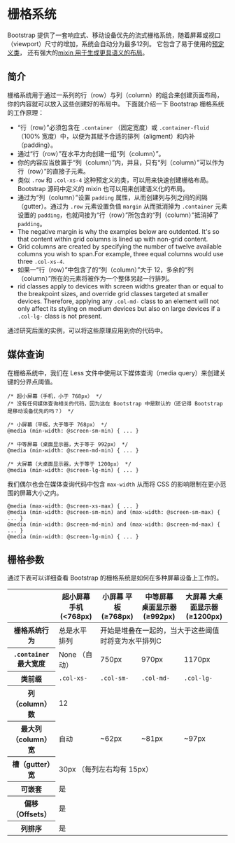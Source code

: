 # 栅格系统

Bootstrap 提供了一套响应式、移动设备优先的流式栅格系统，随着屏幕或视口（viewport）尺寸的增加，系统会自动分为最多12列。
它包含了易于使用的[预定义类](http://v3.bootcss.com/css/#grid-example-basic)，
还有强大的[mixin 用于生成更具语义的布局](http://v3.bootcss.com/css/#grid-less)。

## 简介

栅格系统用于通过一系列的行（row）与列（column）的组合来创建页面布局，你的内容就可以放入这些创建好的布局中。
下面就介绍一下 Bootstrap 栅格系统的工作原理：

*   “行（row）”必须包含在 `.container` （固定宽度）或 `.container-fluid` （100% 宽度）中，以便为其赋予合适的排列（aligment）和内补（padding）。
*   通过“行（row）”在水平方向创建一组“列（column）”。
*   你的内容应当放置于“列（column）”内，并且，只有“列（column）”可以作为行（row）”的直接子元素。
*   类似 `.row` 和 `.col-xs-4` 这种预定义的类，可以用来快速创建栅格布局。Bootstrap 源码中定义的 mixin 也可以用来创建语义化的布局。
*   通过为“列（column）”设置 `padding` 属性，从而创建列与列之间的间隔（gutter）。通过为 `.row` 元素设置负值 `margin` 从而抵消掉为 `.container` 元素设置的 `padding`，也就间接为“行（row）”所包含的“列（column）”抵消掉了`padding`。
*   The negative margin is why the examples below are outdented. It's so that content within grid columns is lined up with non-grid content.
*   Grid columns are created by specifying the number of twelve available columns you wish to span.For example, three equal columns would use three `.col-xs-4`.
*   如果一“行（row）”中包含了的“列（column）”大于 12，多余的“列（column）”所在的元素将被作为一个整体另起一行排列。
*   rid classes apply to devices with screen widths greater than or equal to the breakpoint sizes, and override grid classes targeted at smaller devices. Therefore, applying any `.col-md-` class to an element will not only affect its styling on medium devices but also on large devices if a `.col-lg-` class is not present.

通过研究后面的实例，可以将这些原理应用到你的代码中。

## 媒体查询

在栅格系统中，我们在 Less 文件中使用以下媒体查询（media query）来创建关键的分界点阈值。

    /* 超小屏幕（手机，小于 768px） */
    /* 没有任何媒体查询相关的代码，因为这在 Bootstrap 中是默认的（还记得 Bootstrap 是移动设备优先的吗？） */

    /* 小屏幕（平板，大于等于 768px） */
    @media (min-width: @screen-sm-min) { ... }

    /* 中等屏幕（桌面显示器，大于等于 992px） */
    @media (min-width: @screen-md-min) { ... }

    /* 大屏幕（大桌面显示器，大于等于 1200px） */
    @media (min-width: @screen-lg-min) { ... }

我们偶尔也会在媒体查询代码中包含 `max-width` 从而将 CSS 的影响限制在更小范围的屏幕大小之内。

    @media (max-width: @screen-xs-max) { ... }
    @media (min-width: @screen-sm-min) and (max-width: @screen-sm-max) { ... }
    @media (min-width: @screen-md-min) and (max-width: @screen-md-max) { ... }
    @media (min-width: @screen-lg-min) { ... }

## 栅格参数

通过下表可以详细查看 Bootstrap 的栅格系统是如何在多种屏幕设备上工作的。

<div class="table-responsive">
<table class="table table-bordered table-striped">
<thead>
<tr>
<th></th>
<th>超小屏幕 手机 (&lt;768px) </th>
<th>小屏幕 平板 (≥768px) </th>
<th>中等屏幕 桌面显示器 (≥992px) </th>
<th>大屏幕 大桌面显示器 (≥1200px) </th>
</tr>
</thead>

<tbody>
<tr>
<th>栅格系统行为</th>
<td>总是水平排列</td>
<td colspan="3">开始是堆叠在一起的，当大于这些阈值时将变为水平排列C</td>
</tr>

<tr>
<th><code>.container</code> 最大宽度</th>
<td>None （自动）</td>
<td>750px</td>
<td>970px</td>
<td>1170px</td>
</tr>

<tr>
<th>类前缀</th>
<td><code>.col-xs-</code></td>
<td><code>.col-sm-</code></td>
<td><code>.col-md-</code></td>
<td><code>.col-lg-</code></td>
</tr>

<tr>
<th>列（column）数</th>
<td colspan="4">12</td>
</tr>

<tr>
<th>最大列（column）宽</th>
<td>自动</td>
<td>~62px</td>
<td>~81px</td>
<td>~97px</td>
</tr>

<tr>
<th>槽（gutter）宽</th>
<td colspan="4">30px （每列左右均有 15px）</td>
</tr>

<tr>
<th>可嵌套</th>
<td colspan="4">是</td>
</tr>

<tr>
<th>偏移（Offsets）</th>
<td colspan="4">是</td>
</tr>

<tr>
<th>列排序</th>
<td colspan="4">是</td>
</tr>
</tbody>
</table>
</div>


